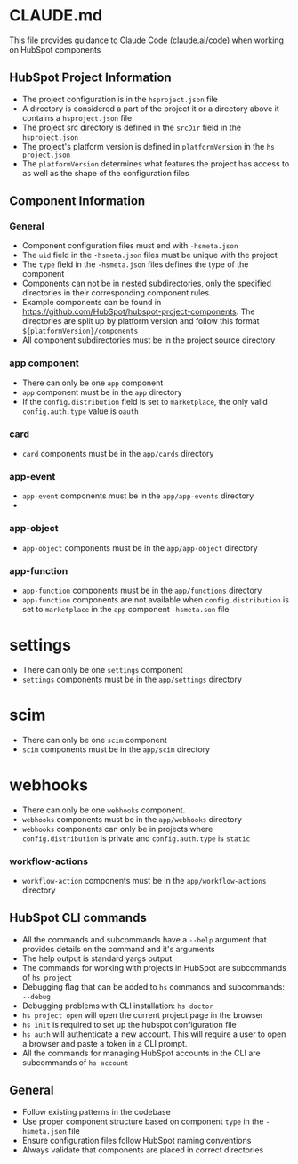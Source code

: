 # CLAUDE.md

This file provides guidance to Claude Code (claude.ai/code) when working on HubSpot components

## HubSpot Project Information
- The project configuration is in the `hsproject.json` file
- A directory is considered a part of the project it or a directory above it contains a `hsproject.json` file
- The project src directory is defined in the `srcDir` field in the `hsproject.json`
- The project's platform version is defined in `platformVersion` in the `hs project.json`
- The `platformVersion` determines what features the project has access to as well as the shape of the configuration files

## Component Information
### General
- Component configuration files must end with `-hsmeta.json`
- The `uid` field in the `-hsmeta.json` files must be unique with the project
- The `type` field in the `-hsmeta.json` files defines the type of the component
- Components can not be in nested subdirectories, only the specified directories in their corresponding component rules.
- Example components can be found in https://github.com/HubSpot/hubspot-project-components.  The directories are split up by platform version and follow this format `${platformVersion}/components`
- All component subdirectories must be in the project source directory

### app component
- There can only be one `app` component
- `app` component must be in the `app` directory
- If the `config.distribution` field is set to `marketplace`, the only valid `config.auth.type` value is `oauth` 

### card
- `card` components must be in the `app/cards` directory

### app-event
- `app-event` components must be in the `app/app-events` directory
- 
### app-object
- `app-object` components must be in the `app/app-object` directory

### app-function
- `app-function` components must be in the `app/functions` directory
- `app-function` components are not available when `config.distribution` is set to `marketplace` in the `app` component `-hsmeta.son` file 

# settings
- There can only be one `settings` component
- `settings` components must be in the `app/settings` directory

# scim
- There can only be one `scim` component
- `scim` components must be in the `app/scim` directory

# webhooks
- There can only be one `webhooks` component.
- `webhooks` components must be in the `app/webhooks` directory
- `webhooks` components can only be in projects where `config.distribution` is private and `config.auth.type` is `static`

### workflow-actions
- `workflow-action` components must be in the `app/workflow-actions` directory

## HubSpot CLI commands
- All the commands and subcommands have a `--help` argument that provides details on the command and it's arguments
- The help output is standard yargs output
- The commands for working with projects in HubSpot are subcommands of `hs project`
- Debugging flag that can be added to `hs` commands and subcommands: `--debug`
- Debugging problems with CLI installation: `hs doctor`
- `hs project open` will open the current project page in the browser
- `hs init` is required to set up the hubspot configuration file
- `hs auth` will authenticate a new account.  This will require a user to open a browser and paste a token in a CLI prompt.
- All the commands for managing HubSpot accounts in the CLI are subcommands of `hs account`

## General
- Follow existing patterns in the codebase
- Use proper component structure based on component `type` in the `-hsmeta.json` file
- Ensure configuration files follow HubSpot naming conventions 
- Always validate that components are placed in correct directories